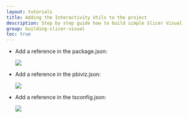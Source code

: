 ```yaml
---
layout: tutorials
title: Adding the Interactivity Utils to the project
description: Step by step guide how to build simple Slicer Visual
group: building-slicer-visual
toc: true
---
```


- Add a reference in the package.json:

  ![](/doc/images/interactivity-utils-in-package.json.PNG)

- Add a reference in the pbiviz.json:

  ![](/doc/images/interactivity-utils-in-pbiviz.json.PNG)

- Add a reference in the tsconfig.json:

  ![](/doc/images/interactivity-utils-in-tsconfig.json.PNG)